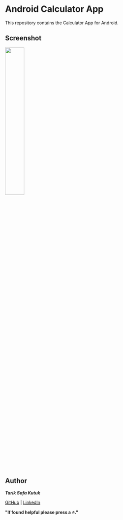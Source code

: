 # Android Calculator App
This repository contains the Calculator App for Android.

## Screenshot
<p>
<img width="35%" src="https://github.com/tariksafakutuk/Android-Calculator-App/assets/58528205/1d291836-bb1e-4c83-b782-ea747f77a040" alt="">
</p>

## Author
***Tarik Safa Kutuk***

[GitHub](https://github.com/tariksafakutuk/) | [LinkedIn](https://www.linkedin.com/in/tariksafakutuk/)

**"If found helpful please press a ⭐."**